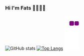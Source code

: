 ### Hi I'm Fats 🐱‍💻🐱‍💻
![GitHub stats](https://github-readme-stats.vercel.app/api?username=PhatNguyen2k2&theme=tokyonight&show_icons=true)
[![Top Langs](https://github-readme-stats.vercel.app/api/top-langs/?username=PhatNguyen2k2&layout=compact&theme=tokyonight)](https://github.com/PhatNguyen2k2/github-readme-stats)
![snake gif](https://github.com/PhatNguyen2k2/PhatNguyen2k2/blob/output/github-contribution-grid-snake.gif)
